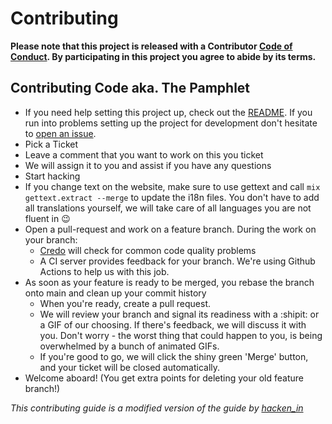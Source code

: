 # Contributing

**Please note that this project is released with a Contributor [Code of
Conduct](CODE_OF_CONDUCT.md). By participating in this project you agree to
abide by its terms.**

## Contributing Code aka. The Pamphlet

* If you need help setting this project up, check out the [README](README.md).
  If you run into problems setting up the project for development don't
  hesitate to [open an issue](https://github.com/hierbautberlin/website/issues/new).
* Pick a Ticket
* Leave a comment that you want to work on this you ticket
* We will assign it to you and assist if you have any questions
* Start hacking
* If you change text on the website, make sure to use gettext and
  call `mix gettext.extract --merge` to update the i18n files. You
  don't have to add all translations yourself, we will take care of
  all languages you are not fluent in :wink:
* Open a pull-request and work on a feature branch. During the work on your branch:
    * [Credo](https://github.com/rrrene/credo) will check for common code quality problems
    * A CI server provides feedback for your branch. We're using Github Actions to help us with this job.
* As soon as your feature is ready to be merged, you rebase the branch onto main and clean up your commit history
    * When you're ready, create a pull request.
    * We will review your branch and signal its readiness with a :shipit: or a
      GIF of our choosing. If there's feedback, we will discuss it with you.
      Don't worry - the worst thing that could happen to you, is being
      overwhelmed by a bunch of animated GIFs.
    * If you're good to go, we will click the shiny green 'Merge' button, and
      your ticket will be closed automatically.
* Welcome aboard! (You get extra points for deleting your old feature branch!)

_This contributing guide is a modified version of the guide by [hacken_in](https://github.com/hacken-in/hacken-in/blob/master/CONTRIBUTING.md)_
